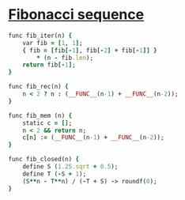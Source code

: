 [1]: http://rosettacode.org/wiki/Fibonacci_sequence

# [Fibonacci sequence][1]

```ruby
func fib_iter(n) {
    var fib = [1, 1];
    { fib = [fib[-1], fib[-2] + fib[-1]] }
        * (n - fib.len);
    return fib[-1];
}
```
```ruby
func fib_rec(n) {
    n < 2 ? n : (__FUNC__(n-1) + __FUNC__(n-2));
}
```
```ruby
func fib_mem (n) {
    static c = [];
    n < 2 && return n;
    c[n] := (__FUNC__(n-1) + __FUNC__(n-2));
}
```
```ruby
func fib_closed(n) {
    define S (1.25.sqrt + 0.5);
    define T (-S + 1);
    (S**n - T**n) / (-T + S) -> roundf(0);
}
```